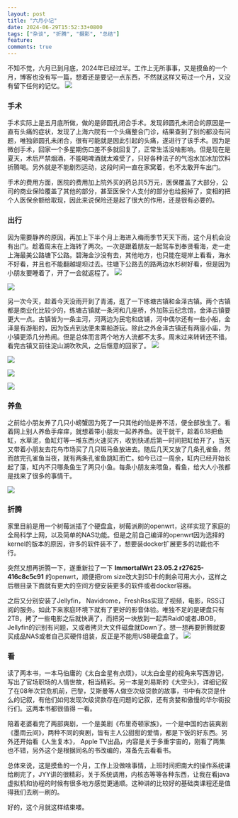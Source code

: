 ```yaml
---
layout: post
title: "六月小记"
date: 2024-06-29T15:52:33+0800
tags: ["杂谈", "折腾", "摄影", "总结"]
feature: 
comments: true
---
```



不知不觉，六月已到月底，2024年已经过半。工作上无所事事，又是摸鱼的一个月，博客也没有写一篇，想着还是要记一点东西，不然就这样又苟过一个月，又没有留下任何的记忆。
![](https://img.isming.me/image/IMG_20240608_155055.jpg)


<!--more-->

### 手术
手术实际上是五月底所做，做的是卵圆孔闭合手术。发现卵圆孔未闭合的原因是一直有头痛的症状，发现了上海六院有一个头痛整合门诊，结果查到了别的都没有问题，唯独卵圆孔未闭合，很有可能就是因此引起的头痛，遂进行了该手术。因为是微创手术，回家一个多星期伤口差不多就回复了，正常生活没啥影响。但是现在是夏天，术后严禁烟酒，不能喝啤酒就太难受了，只好各种法子的气泡水加冰加饮料折腾喝。另外就是不能剧烈运动，这段时间一直在家窝着，也不太敢开车出门。

手术的费用方面，医院的费用加上院外买的药总共5万元，医保覆盖了大部分，公司的商业保险覆盖了其他的部分，甚至医保个人支付的部分也给报掉了，变相的把个人医保余额给取现，因此来说保险还是起了很大的作用，还是很有必要的。

### 出行
因为需要静养的原因，再加上下半个月上海进入梅雨季节天天下雨，这个月机会没有出门。趁着周末在上海转了两次。一次是跟着朋友一起驾车到奉贤看海，走一走上海最美公路塘下公路。碧海金沙没有去，其他地方，也只能在堤岸上看看，海水不好看，并且也不能翻越堤坝过去。往塘下公路去的路两边水杉树好看，但是因为小朋友要睡着了，开了一会就返程了。
![](https://img.isming.me/image/IMG_20240608_112256.jpg)

![](https://img.isming.me/image/IMG_20240608_152501.jpg)


另一次今天，趁着今天没雨开到了青浦，逛了一下练塘古镇和金泽古镇。两个古镇都是商业化比较少的，练塘古镇就一条河和几座桥，外加陈云纪念馆，金泽古镇要更大一点。古镇皆为一条主河，河两边为民宅和店铺，河中偶尔还有一些小船，金泽是有游船的，因为饭点到达便未乘船游玩。除此之外金泽古镇还有两座小庙，为小镇更添几分热闹。但是总体而言两个地方人流都不太多。周末过来转转还不错。看完古镇又前往淀山湖吹吹风，之后惬意的回家了。
![](https://img.isming.me/image/20240629-18-3.jpg)

![](https://img.isming.me/image/20240629-18-6.jpg)

![](https://img.isming.me/image/20240629-18-19.jpg)

![](https://img.isming.me/image/20240629-18-23.jpg)



### 养鱼

之前给小朋友养了几只小螃蟹因为死了一只其他的怕是养不活，便全部放生了。看着网上别人养鱼手痒痒，就想着带小朋友一起养养鱼。说干就干，趁着6.18把鱼缸，水草泥，鱼缸灯等一堆东西火速买齐，收到快递后第一时间把缸给开了，当天又带着小朋友去花鸟市场买了几只斑马鱼放进去。随后几天又放了几条孔雀鱼，然而放完孔雀鱼当夜，就有两条孔雀鱼跳缸而亡。如今已过一周余，缸内已经开始长起了藻，缸内不只哪条鱼生了两只小鱼。每条小朋友来喂鱼，看鱼，给大人小孩都是找来了很多的事情干。

![](https://img.isming.me/image/20240629-18-61.jpg)


### 折腾
家里目前是用一个树莓派插了个硬盘盒，树莓派刷的openwrt，这样实现了家庭的全局科学上网，以及简单的NAS功能。但是之前自己编译的openwrt因为选择的kernel的版本的原因，许多的软件装不了，想要装docker扩展更多的功能也不行。

突然又想再折腾一下，遂重新拉了一下 **ImmortalWrt 23.05.2 r27625-416c8c5c91** 的openwrt，顺便把rom size改大到SD卡的剩余可用大小，这样之后根目录下面就有更大的空间方便安装更多的软件或者docker容器。

之后又分别安装了Jellyfin， Navidrome，FreshRss实现了视频，电影，RSS订阅的服务。如此下来家庭环境下就有了更好的影音体验。唯独不足的是硬盘只有2TB，拷了一些电影之后就快满了，而把另一块放到一起弄Raid0或者JBOB， Jellyfin的识别有问题，又或者拷贝大文件磁盘就Down了。想一想再要折腾就要买成品NAS或者自己买硬件组装，反正是不能用USB硬盘盒了。
![](https://img.isming.me/image/screen_jellyfin.jpg)


### 看
读了两本书，一本马伯庸的《太白金星有点烦》，以太白金星的视角来写西游记，写出了官场职场的人情世故，相当精彩。另一本是刘易斯的《大空头》，详细记叙了在08年次贷危机前，巴黎，艾斯曼等人做空次级贷款的故事，书中有次贷是什么的记叙，有他们如何发现次级贷款存在问题的记叙，还有贪婪和傲慢的华尔街投行们。这两本书都很值得 一看。

陪着老婆看完了两部爽剧，一个是美剧《布里奇顿家族》，一个是中国的古装爽剧《墨雨云间》，两种不同的爽剧，皆有主人公甜甜的爱情，都是下饭的好东西。另外还开始看《人生复本》， Apple TV出品，内容是关于多重宇宙的，刚看了两集也不错，另外这个是根据同名的书改编的，准备先去看看书。

总体来说，这是摸鱼的一个月，工作上没做啥事情，上班时间把南大的操作系统课给刷完了，JYY讲的很精彩，关于系统调用，内核态等等各种东西，让我在看java虚拟机和协程的时候有很多地方感觉更通顺。这种讲的比较好的基础类课程还是值得我们去刷一刷的。

好的，这个月就这样结束喽。